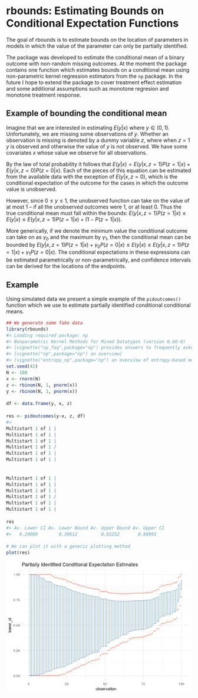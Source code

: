 <!-- README.md is generated from README.Rmd. Please edit that file -->
rbounds: Estimating Bounds on Conditional Expectation Functions
===============================================================

The goal of rbounds is to estimate bounds on the location of parameters
in models in which the value of the parameter can only be partially
identified.

The package was developed to estimate the conditional mean of a binary
outcome with non-random missing outcomes. At the moment the package
contains one function which estimates bounds on a conditional mean using
non-parametric kernel regression estimators from the `np` package. In
the future I hope to extend the package to cover treatment effect
estimation and some additional assumptions such as monotone regresion
and monotone treatment response.

Example of bounding the conditional mean
----------------------------------------

Imagine that we are interested in estimating *E*(*y*\|*x*) where
*y* ∈ (0, 1). Unfortunately, we are missing some observations of *y*.
Whether an observation is missing is denoted by a dummy variable *z*,
where when *z* = 1 *y* is observed and otherwise the value of *y* is not
observed. We have some covariates *x* whose value we observe for all
observations.

By the law of total probability it follows that
*E*(*y*\|*x*) = *E*(*y*\|*x*, *z* = 1)*P*(*z* = 1\|*x*) + *E*(*y*\|*x*, *z* = 0)*P*(*z* = 0\|*x*).
 Each of the pieces of this equation can be estimated from the available
data with the exception of *E*(*y*\|*x*, *z* = 0), which is the
conditional expectation of the outcome for the cases in which the
outcome value is unobserved.

However, since 0 ≤ *y* ≤ 1, the unobserved function can take on the
value of at most 1 – if all the unobserved outcomes were 1, or at least
0. Thus the true conditional mean must fall within the bounds:
*E*(*y*\|*x*, *z* = 1)*P*(*z* = 1\|*x*) ≤ *E*(*y*\|*x*) ≤ *E*(*y*\|*x*, *z* = 1)*P*(*z* = 1\|*x*) + (1 − *P*(*z* = 1\|*x*)).

More generically, if we denote the minimum value the conditional outcome
can take on as *γ*<sub>0</sub> and the maximum by *γ*<sub>1</sub>, then
the conditional mean can be bounded by
*E*(*y*\|*x*, *z* = 1)*P*(*z* = 1\|*x*) + *γ*<sub>0</sub>*P*(*z* = 0\|*x*) ≤ *E*(*y*\|*x*) ≤ *E*(*y*\|*x*, *z* = 1)*P*(*z* = 1\|*x*) + *γ*<sub>1</sub>*P*(*z* = 0\|*x*).
 The conditional expectations in these expressions can be estimated
parametrically or non-parametrically, and confidence intervals can be
derived for the locations of the endpoints.

Example
-------

Using simulated data we present a simple example of the `pidoutcomes()`
function which we use to estimate partially identified conditional
conditional means.

``` r
## We generate some fake data
library(rbounds)
#> Loading required package: np
#> Nonparametric Kernel Methods for Mixed Datatypes (version 0.60-8)
#> [vignette("np_faq",package="np") provides answers to frequently asked questions]
#> [vignette("np",package="np") an overview]
#> [vignette("entropy_np",package="np") an overview of entropy-based methods]
set.seed(42)
N <- 100
x <- rnorm(N)
z <- rbinom(N, 1, pnorm(x))
y <- rbinom(N, 1, pnorm(x))

df <- data.frame(y, x, z)

res <- pidoutcomes(y~x, z, df)
#> 
Multistart 1 of 1 |
Multistart 1 of 1 |
Multistart 1 of 1 |
Multistart 1 of 1 /
Multistart 1 of 1 |
Multistart 1 of 1 |
                   

Multistart 1 of 1 |
Multistart 1 of 1 |
Multistart 1 of 1 |
Multistart 1 of 1 /
Multistart 1 of 1 |
Multistart 1 of 1 |
                   
res
#> Av. Lower CI Av. Lower Bound Av. Upper Bound Av. Upper CI
#>   0.24089        0.30612         0.82252       0.88991

# We can plot it with a generic plotting method
plot(res)
```

![](README-example-1.png)
